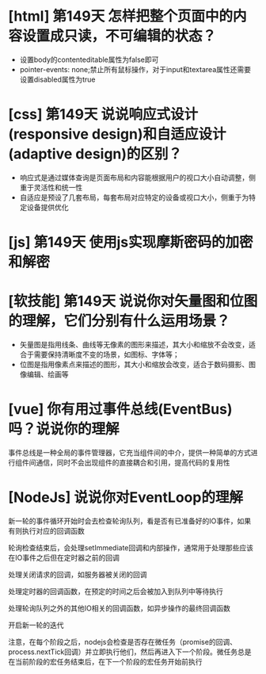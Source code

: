 # [html] 第149天 怎样把整个页面中的内容设置成只读，不可编辑的状态？

- 设置body的contenteditable属性为false即可
- pointer-events: none;禁止所有鼠标操作，对于input和textarea属性还需要设置disabled属性为true

# [css] 第149天 说说响应式设计(responsive design)和自适应设计(adaptive design)的区别？

- 响应式是通过媒体查询是页面布局和内容能根据用户的视口大小自动调整，侧重于灵活性和统一性
- 自适应是预设了几套布局，每套布局对应特定的设备或视口大小，侧重于为特定设备提供优化

# [js] 第149天 使用js实现摩斯密码的加密和解密

# [软技能] 第149天 说说你对矢量图和位图的理解，它们分别有什么运用场景？

- 矢量图是指用线条、曲线等无像素的图形来描述，其大小和缩放不会改变，适合于需要保持清晰度不变的场景，如图标、字体等；
- 位图是指用像素点来描述的图形，其大小和缩放会改变，适合于数码摄影、图像编辑、绘画等

# [vue] 你有用过事件总线(EventBus)吗？说说你的理解

事件总线是一种全局的事件管理器，它充当组件间的中介，提供一种简单的方式进行组件间通信，同时不会出现组件的直接耦合和引用，提高代码的复用性


# [NodeJs] 说说你对EventLoop的理解

新一轮的事件循环开始时会去检查轮询队列，看是否有已准备好的IO事件，如果有则执行对应的回调函数

轮询检查结束后，会处理setImmediate回调和内部操作，通常用于处理那些应该在IO事件之后但在定时器之前的回调

处理关闭请求的回调，如服务器被关闭的回调

处理定时器的回调函数，在预定的时间之后会被加入到队列中等待执行

处理轮询队列之外的其他IO相关的回调函数，如异步操作的最终回调函数

开启新一轮的迭代


注意，在每个阶段之后，nodejs会检查是否存在微任务（promise的回调、process.nextTick回调）并立即执行他们，然后再进入下一个阶段。微任务总是在当前阶段的宏任务结束后，在下一个阶段的宏任务开始前执行
